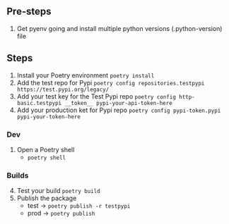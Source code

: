 
## Pre-steps
1. Get pyenv going and install multiple python versions (.python-version) file


## Steps
1. Install your Poetry environment `poetry install`
2. Add the test repo for Pypi `poetry config repositories.testpypi https://test.pypi.org/legacy/`
3. Add your test key for the Test Pypi repo `poetry config http-basic.testpypi __token__ pypi-your-api-token-here`
4. Add your production ket for Pypi repo `poetry config pypi-token.pypi pypi-your-token-here`



### Dev
1. Open a Poetry shell
    - `poetry shell`

### Builds
4. Test your build `poetry build`
5. Publish the package
    - test -> `poetry publish -r testpypi`
    - prod -> `poetry publish`
